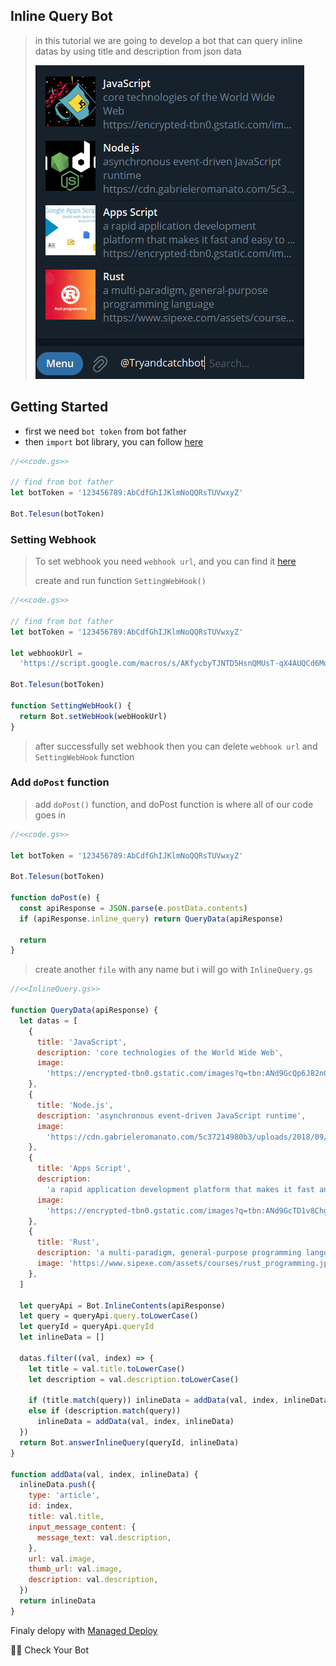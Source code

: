 ## Inline Query Bot

> in this tutorial we are going to develop a bot that can query inline datas by using title and description from json data
>
> ![Result](../../assets/example/inlineQuery.png)

## Getting Started

- first we need `bot token` from bot father
- then `import` bot library, you can follow [here](https://github.com/abdiu34567/telesun.js/blob/main/Getting%20Started%20With%20App%20Script.md)

```js
//<<code.gs>>

// find from bot father
let botToken = '123456789:AbCdfGhIJKlmNoQQRsTUVwxyZ'

Bot.Telesun(botToken)
```

### Setting Webhook

> To set webhook you need `webhook url`, and you can find it [here](https://github.com/abdiu34567/telesun.js/blob/main/Deployments/First%20Time%20Deployment.md)
>
> create and run function `SettingWebHook()`

```js
//<<code.gs>>

// find from bot father
let botToken = '123456789:AbCdfGhIJKlmNoQQRsTUVwxyZ'

let webhookUrl =
  'https://script.google.com/macros/s/AKfycbyTJNTD5HsnQMUsT-qX4AUQCd6Moex3zyf9cgdmlzly-mPxmlRlaxzt8lKhljq1zr6Ow/exec'

Bot.Telesun(botToken)

function SettingWebHook() {
  return Bot.setWebHook(webHookUrl)
}
```

> after successfully set webhook then you can delete `webhook url` and `SettingWebHook` function

### Add `doPost` function

> add `doPost()` function, and doPost function is where all of our code goes in

```js
//<<code.gs>>

let botToken = '123456789:AbCdfGhIJKlmNoQQRsTUVwxyZ'

Bot.Telesun(botToken)

function doPost(e) {
  const apiResponse = JSON.parse(e.postData.contents)
  if (apiResponse.inline_query) return QueryData(apiResponse)

  return
}
```

> create another `file` with any name but i will go with `InlineQuery.gs`

```js
//<<InlineQuery.gs>>

function QueryData(apiResponse) {
  let datas = [
    {
      title: 'JavaScript',
      description: 'core technologies of the World Wide Web',
      image:
        'https://encrypted-tbn0.gstatic.com/images?q=tbn:ANd9GcQp6J82nQKFRcR8SosVxPiNjsFKSa0kHlQE_Q&usqp=CAU',
    },
    {
      title: 'Node.js',
      description: 'asynchronous event-driven JavaScript runtime',
      image:
        'https://cdn.gabrieleromanato.com/5c37214980b3/uploads/2018/09/nodejs.jpg',
    },
    {
      title: 'Apps Script',
      description:
        'a rapid application development platform that makes it fast and easy to create business applications that integrate with Google Workspace',
      image:
        'https://encrypted-tbn0.gstatic.com/images?q=tbn:ANd9GcTD1v8Chg0hK6RNiyHUMx4gcpVY_3izSNbiug&usqp=CAU',
    },
    {
      title: 'Rust',
      description: 'a multi-paradigm, general-purpose programming language',
      image: 'https://www.sipexe.com/assets/courses/rust_programming.jpg',
    },
  ]

  let queryApi = Bot.InlineContents(apiResponse)
  let query = queryApi.query.toLowerCase()
  let queryId = queryApi.queryId
  let inlineData = []

  datas.filter((val, index) => {
    let title = val.title.toLowerCase()
    let description = val.description.toLowerCase()

    if (title.match(query)) inlineData = addData(val, index, inlineData)
    else if (description.match(query))
      inlineData = addData(val, index, inlineData)
  })
  return Bot.answerInlineQuery(queryId, inlineData)
}

function addData(val, index, inlineData) {
  inlineData.push({
    type: 'article',
    id: index,
    title: val.title,
    input_message_content: {
      message_text: val.description,
    },
    url: val.image,
    thumb_url: val.image,
    description: val.description,
  })
  return inlineData
}
```

Finaly delopy with [Managed Deploy](https://github.com/abdiu34567/telesun.js/blob/main/Deployments/Manage%20Deployment.md)

🌟💪 Check Your Bot
